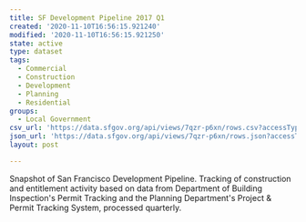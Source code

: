 ```yaml
---
title: SF Development Pipeline 2017 Q1
created: '2020-11-10T16:56:15.921240'
modified: '2020-11-10T16:56:15.921250'
state: active
type: dataset
tags:
  - Commercial
  - Construction
  - Development
  - Planning
  - Residential
groups:
  - Local Government
csv_url: 'https://data.sfgov.org/api/views/7qzr-p6xn/rows.csv?accessType=DOWNLOAD'
json_url: 'https://data.sfgov.org/api/views/7qzr-p6xn/rows.json?accessType=DOWNLOAD'
layout: post

---
```

Snapshot of San Francisco Development Pipeline. Tracking of construction and entitlement activity based on data from Department of Building Inspection's Permit Tracking and the Planning Department's Project & Permit Tracking System, processed quarterly.

